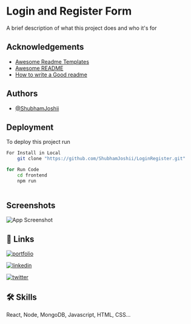 
# Login and Register Form

A brief description of what this project does and who it's for


## Acknowledgements

 - [Awesome Readme Templates](https://awesomeopensource.com/project/elangosundar/awesome-README-templates)
 - [Awesome README](https://github.com/matiassingers/awesome-readme)
 - [How to write a Good readme](https://bulldogjob.com/news/449-how-to-write-a-good-readme-for-your-github-project)


## Authors

- [@ShubhamJoshii](https://github.com/ShubhamJoshii)


## Deployment

To deploy this project run



```bash
For Install in Local 
    git clone "https://github.com/ShubhamJoshii/LoginRegister.git"

for Run Code
    cd frontend
    npm run
    
```

## Screenshots

![App Screenshot](https://drive.google.com/file/d/1Zl9lGskJq52g82JAOZWkA9dM_ExfowsD/view?usp=share_link)


## 🔗 Links
[![portfolio](https://img.shields.io/badge/my_portfolio-000?style=for-the-badge&logo=ko-fi&logoColor=white)](https://shubhamjoshii.github.io/Portfolio2.0/)

[![linkedin](https://img.shields.io/badge/linkedin-0A66C2?style=for-the-badge&logo=linkedin&logoColor=white)](https://www.linkedin.com/in/shubham-joshi-86aaa6232)

[![twitter](https://img.shields.io/badge/twitter-1DA1F2?style=for-the-badge&logo=twitter&logoColor=white)](https://twitter.com/Shubham49439428)


## 🛠 Skills
React, Node, MongoDB, Javascript, HTML, CSS...


